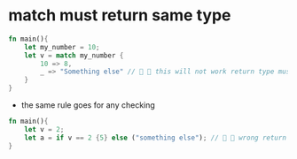 # match must return same type

```rust
fn main(){
    let my_number = 10;
    let v = match my_number {
        10 => 8,
        _ => "Something else" // 🛑 🛑 this will not work return type must be the same!!
    }
}
```

- the same rule goes for any checking

```rust
fn main(){
    let v = 2;
    let a = if v == 2 {5} else ("something else"); // 🛑 🛑 wrong return type must be the same !!
}
```

